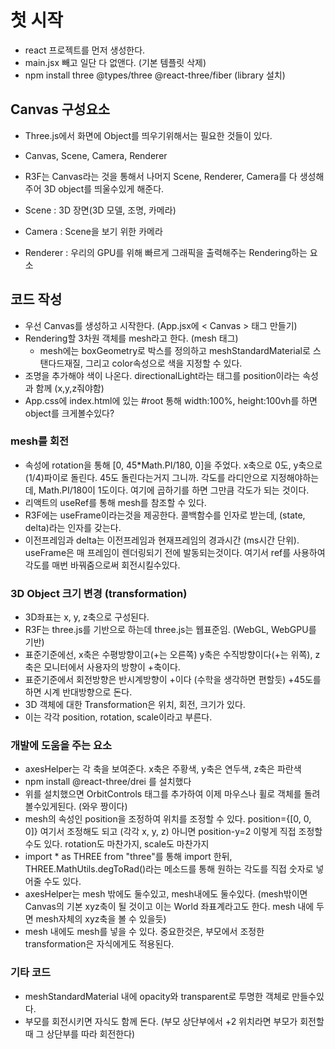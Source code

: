 # 첫 시작
- react 프로젝트를 먼저 생성한다.
- main.jsx 빼고 일단 다 없앤다. (기본 템플릿 삭제)
- npm install three @types/three @react-three/fiber (library 설치)

## Canvas 구성요소
- Three.js에서 화면에 Object를 띄우기위해서는 필요한 것들이 있다.
- Canvas, Scene, Camera, Renderer
- R3F는 Canvas라는 것을 통해서 나머지 Scene, Renderer, Camera를 다 생성해주어 3D object를 띄울수있게 해준다.

- Scene : 3D 장면(3D 모델, 조명, 카메라)
- Camera : Scene을 보기 위한 카메라
- Renderer : 우리의 GPU를 위해 빠르게 그래픽을 출력해주는 Rendering하는 요소

## 코드 작성
- 우선 Canvas를 생성하고 시작한다. (App.jsx에 < Canvas > 태그 만들기)
- Rendering할 3차원 객체를 mesh라고 한다. (mesh 태그)
    - mesh에는 boxGeometry로 박스를 정의하고 meshStandardMaterial로 스탠다드재질, 그리고 color속성으로 색을 지정할 수 있다.
- 조명을 추가해야 색이 나온다. directionalLight라는 태그를 position이라는 속성과 함께 (x,y,z줘야함)
- App.css에 index.html에 있는 #root 통해 width:100%, height:100vh를 하면 object를 크게볼수있다?
### mesh를 회전
- 속성에 rotation을 통해 [0, 45*Math.PI/180, 0]을 주었다. x축으로 0도, y축으로 (1/4)파이로 돌린다. 45도 돌린다는거지 그니까. 각도를 라디안으로 지정해야하는데, Math.PI/180이 1도이다. 여기에 곱하기를 하면 그만큼 각도가 되는 것이다.
- 리액트의 useRef를 통해 mesh를 참조할 수 있다.
- R3F에는 useFrame이라는것을 제공한다. 콜백함수를 인자로 받는데, (state, delta)라는 인자를 갖는다.
- 이전프레임과 delta는 이전프레임과 현재프레임의 경과시간 (ms시간 단위). useFrame은 매 프레임이 렌더링되기 전에 발동되는것이다. 여기서 ref를 사용하여 각도를 매번 바꿔줌으로써 회전시킬수있다.
### 3D Object 크기 변경 (transformation)
- 3D좌표는 x, y, z축으로 구성된다.
- R3F는 three.js를 기반으로 하는데 three.js는 웹표준임. (WebGL, WebGPU를 기반)
- 표준기준에선, x축은 수평방향이고(+는 오른쪽) y축은 수직방향이다(+는 위쪽), z축은 모니터에서 사용자의 방향이 +축이다.
- 표준기준에서 회전방향은 반시계방향이 +이다 (수학을 생각하면 편할듯) +45도를하면 시계 반대방향으로 돈다.
- 3D 객체에 대한 Transformation은 위치, 회전, 크기가 있다.
- 이는 각각 position, rotation, scale이라고 부른다.

### 개발에 도움을 주는 요소
- axesHelper는 각 축을 보여준다. x축은 주황색, y축은 연두색, z축은 파란색
- npm install @react-three/drei 를 설치했다
- 위를 설치했으면 OrbitControls 태그를 추가하여 이제 마우스나 휠로 객체를 돌려볼수있게된다. (와우 짱이다)
- mesh의 속성인 position을 조정하여 위치를 조정할 수 있다. position={[0, 0, 0]} 여기서 조정해도 되고 (각각 x, y, z) 아니면 position-y=2 이렇게 직접 조정할 수도 있다. rotation도 마찬가지, scale도 마찬가지
- import * as THREE from "three"를 통해 import 한뒤, THREE.MathUtils.degToRad()라는 메소드를 통해 원하는 각도를 직접 숫자로 넣어줄 수도 있다.
- axesHelper는 mesh 밖에도 둘수있고, mesh내에도 둘수있다. (mesh밖이면 Canvas의 기본 xyz축이 될 것이고 이는 World 좌표계라고도 한다. mesh 내에 두면 mesh자체의 xyz축을 볼 수 있을듯)
- mesh 내에도 mesh를 넣을 수 있다. 중요한것은, 부모에서 조정한 transformation은 자식에게도 적용된다.

### 기타 코드
- meshStandardMaterial 내에 opacity와 transparent로 투명한 객체로 만들수있다.
- 부모를 회전시키면 자식도 함께 돈다. (부모 상단부에서 +2 위치라면 부모가 회전할때 그 상단부를 따라 회전한다)